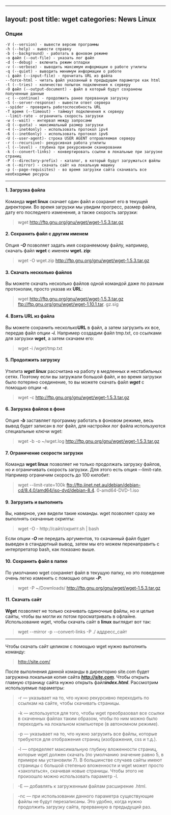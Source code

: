  ---
layout: post
title:  wget
categories: News Linux
---

### Опции
 
    -V (--version) - вывести версию программы
    -h (--help) - вывести справку
    -b (--background) - работать в фоновом режиме
    -o файл (--out-file) - указать лог файл
    -d (--debug) - включить режим отладки
    -v (--verbose) - выводить максимум информации о работе утилиты
    -q (--quiet) - выводить минимум информации о работе
    -i файл (--input-file) - прочитать URL из файла
    --force-html - читать файл указанный в предыдущем параметре как html
    -t (--tries) - количество попыток подключения к серверу
    -O файл (--output-document) - файл в который будут сохранены полученные данные
    -с (--continue) - продолжить ранее прерванную загрузку
    -S (--server-response) - вывести ответ сервера
    --spider - проверить работоспособность URL
    -T время (--timeout) - таймаут подключения к серверу
    --limit-rate - ограничить скорость загрузки
    -w (--wait) - интервал между запросами
    -Q (--quota) - максимальный размер загрузки
    -4 (--inet4only) - использовать протокол ipv4
    -6 (--inet6only) - использовать протокол ipv6
    -U (--user-agent)- строка USER AGENT отправляемая серверу
    -r (--recursive)- рекурсивная работа утилиты
    -l (--level) - глубина при рекурсивном сканировании
    -k (--convert-links) - конвертировать ссылки в локальные при загрузке страниц
    -P (--directory-prefix) - каталог, в который будут загружаться файлы
    -m (--mirror) - скачать сайт на локальную машину
    -p (--page-requisites) - во время загрузки сайта скачивать все необходимые ресурсы
____________________________

#### 1. Загрузка файла

Команда **wget linux** скачает один файл и сохранит его в текущей директории. Во время загрузки мы 
увидим прогресс, размер файла, дату его последнего изменения, а также скорость загрузки:

>wget http://ftp.gnu.org/gnu/wget/wget-1.5.3.tar.gz

#### 2. Сохранить файл с другим именем

Опция ***-О*** позволяет задать имя сохраняемому файлу, например, скачать файл **wget** с именем 
**wget.
zip**:

>wget -O wget.zip http://ftp.gnu.org/gnu/wget/wget-1.5.3.tar.gz

#### 3. Скачать несколько файлов

Вы можете скачать несколько файлов одной командой даже по разным протоколам, просто указав их 
**URL**:

>wget http://ftp.gnu.org/gnu/wget/wget-1.5.3.tar.gz ftp://ftp.gnu.org/gnu/wget/wget-1.10.1.tar.
> gz.sig

#### 4. Взять **URL** из файла

Вы можете сохранить несколько**URL** в файл, а затем загрузить их все, передав файл опции ***-i***. 
Например создадим файл tmp.txt, со ссылками для загрузки **wget**, а затем скачаем его:

>wget -i /wget/tmp.txt

#### 5. Продолжить загрузку

Утилита ***wget linux*** рассчитана на работу в медленных и нестабильных сетях. Поэтому если вы 
загружали большой файл, и во время загрузки было потеряно соединение, то вы можете скачать файл 
***wget*** с помощью опции ***-c***.

>wget -c http://ftp.gnu.org/gnu/wget/wget-1.5.3.tar.gz

#### 6. Загрузка файлов в фоне

Опция ***-b*** заставляет программу работать в фоновом режиме, весь вывод будет записан в лог файл, 
для настройки лог файла используются специальные ключи wget:

>wget -b -o ~/wget.log http://ftp.gnu.org/gnu/wget/wget-1.5.3.tar.gz

#### 7. Ограничение скорости загрузки

Команда **wget linux** позволяет не только продолжать загрузку файлов, но и ограничивать скорость 
загрузки. Для этого есть опция --limit-rate. Например ограничим скорость до 100 килобит:

>wget --limit-rate=100k ftp://ftp.iinet.net.au/debian/debian-cd/8.4.0/amd64/iso-dvd/debian-8.4.
> 0-amd64-DVD-1.iso

#### 9. Загрузить и выполнить

Вы, наверное, уже видели такие команды. wget позволяет сразу же выполнять скачанные скрипты:

>wget -O - http://сайт/скрипт.sh | bash

Если опции ***-O*** не передать аргументов, то скачанный файл будет выведен в стандартный вывод, 
затем 
мы его можем перенаправить с интерпретатор bash, как показано выше.  

#### 10. Сохранить файл в папке

 По умолчанию wget сохраняет файл в текущую папку, но это поведение очень легко изменить с 
 помощью опции ***-P***:

>wget -P ~/Downloads/ http://ftp.gnu.org/gnu/wget/wget-1.5.3.tar.gz

#### 11. Скачать сайт

**Wget** позволяет не только скачивать одиночные файлы, но и целые сайты, чтобы вы могли их потом 
просматривать в офлайне. Использование wget, чтобы скачать сайт в **linux** выглядит вот так:

>wget --mirror -p --convert-links -P ./<Local-Folder> аддресс_сайт
________________________________________________________________________________________________

Чтобы скачать сайт целиком с помощью wget нужно выполнить команду:

>http://site.com/

 После выполнения данной команды в директорию site.com будет загружена локальная копия сайта 
 ***http://site.com***. Чтобы открыть главную страницу сайта нужно открыть файл***index.html***.
Рассмотрим используемые параметры:

> -r	—	указывает на то, что нужно рекурсивно переходить по ссылкам на сайте, чтобы скачивать 
 страницы.

>-k	—	используется для того, чтобы wget преобразовал все ссылки в скаченных файлах таким 
 образом, чтобы по ним можно было переходить на локальном компьютере (в автономном режиме).

 >-p	—	указывает на то, что нужно загрузить все файлы, которые требуются для отображения 
 страниц (изображения, css и т.д.).

> -l	—	определяет максимальную глубину вложенности страниц, которые wget должен скачать (по 
  умолчанию значение равно 5, в примере мы установили 7). В большинстве случаев сайты имеют 
  страницы с большой степенью вложенности и wget может просто «закопаться», скачивая новые 
 страницы. Чтобы этого не произошло можно использовать параметр -l.

> -E	—	добавлять к загруженным файлам расширение .html.

> -nc	—	при использовании данного параметра существующие файлы не будут перезаписаны. Это 
 удобно, когда нужно продолжить загрузку сайта, прерванную в предыдущий раз.
